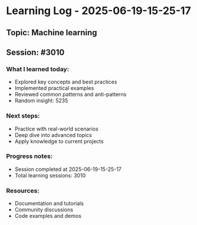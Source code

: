 # Learning Log - 2025-06-19-15-25-17

## Topic: Machine learning
## Session: #3010

### What I learned today:
- Explored key concepts and best practices
- Implemented practical examples  
- Reviewed common patterns and anti-patterns
- Random insight: 5235

### Next steps:
- Practice with real-world scenarios
- Deep dive into advanced topics
- Apply knowledge to current projects

### Progress notes:
- Session completed at 2025-06-19-15-25-17
- Total learning sessions: 3010

### Resources:
- Documentation and tutorials
- Community discussions
- Code examples and demos
